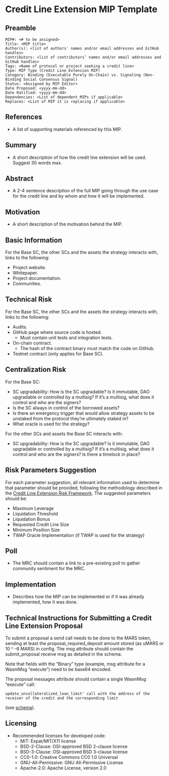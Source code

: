 # Credit Line Extension MIP Template

## Preamble

    MIP#: <# to be assigned>
    Title: <MIP title>
    Author(s): <list of authors' names and/or email addresses and GitHub handles>
    Contributors: <list of contributors’ names and/or email addresses and GitHub handles>
    Tags: <Name of protocol or project seeking a credit line>
    Type: MIP Type (Credit Line Extension MIP)
    Category: Binding (Executable Purely On-Chain) vs. Signaling (Non-Binding Social Consensus Signal)
    Status: <Assigned by MIP Editor>
    Date Proposed: <yyyy-mm-dd>
    Date Ratified: <yyyy-mm-dd>
    Dependencies: <List of dependent MIPs if applicable>
    Replaces: <List of MIP it is replacing if applicable>

## References

- A list of supporting materials referenced by this MIP.

## Summary

- A short description of how the credit line extension will be used. Suggest 30 words max.

## Abstract

- A 2-4 sentence description of the full MIP going through the use case for the credit line and by whom and how it will be implemented.

## Motivation

- A short description of the motivation behind the MIP.

## Basic Information

For the Base SC, the other SCs and the assets the strategy interacts with, links to the following:

- Project website.
- Whitepaper.
- Project documentation.
- Communities.

## Technical Risk

For the Base SC, the other SCs and the assets the strategy interacts with, links to the following:

- Audits.
- GitHub page where source code is hosted.
    - Must contain unit tests and integration tests.
- On-chain contract.
    - The hash of the contract binary must match the code on GitHub.
- Testnet contract (only applies for Base SC).

## Centralization Risk

For the Base SC:

- SC upgradability: How is the SC upgradable? Is it immutable, DAO upgradable or controlled by a multisig? If it’s a multisig, what does it control and who are the signers?
- Is the SC always in control of the borrowed assets?
- Is there an emergency trigger that would allow strategy assets to be unstaked from the protocol they’re ultimately staked in?
- What oracle is used for the strategy?

For the other SCs and assets the Base SC interacts with:

- SC upgradability: How is the SC upgradable? Is it immutable, DAO upgradable or controlled by a multisig? If it’s a multisig, what does it control and who are the signers? Is there a timelock in place?

## Risk Parameters Suggestion

For each parameter suggestion, all relevant information used to determine that parameter should be provided, following the methodology described in the [Credit Line Extension Risk Framework](https://github.com/mars-protocol/mips/Credit-Line-Extension-Risk-Framework.md). The suggested parameters should be:

- Maximum Leverage
- Liquidation Threshold
- Liquidation Bonus
- Requested Credit Line Size
- Minimum Position Size
- TWAP Oracle Implementation (if TWAP is used for the strategy)

## Poll

- The MRC should contain a link to a pre-existing poll to gather community sentiment for the MRC.

## Implementation

- Describes how the MIP can be implemented or if it was already implemented, how it was done.

## Technical Instructions for Submitting a Credit Line Extension Proposal

To submit a proposal a send call needs to be done to the MARS token, sending at least the proposal_required_deposit amount stored (as uMARS or 10 ^ -6 MARS) in config. The msg attribute should contain the submit_proposal receive msg as detailed in the schema.

Note that fields with the “Binary” type (example, msg attribute for a WasmMsg “execute”) need to be base64 encoded.

The proposal messages attribute should contain a single WasmMsg “execute” call:

    update_uncollateralized_loan_limit' call with the address of the receiver of the credit and the corresponding limit 
(see [schema](https://github.com/mars-protocol/mars-core/blob/4b877ae4bf352a42fd1d1506f054cce0cc824da3/contracts/mars-red-bank/schema/execute_msg.json#L147)). ​

## Licensing

- Recommended licenses for developed code:
    - MIT: Expat/MIT/X11 license
    - BSD-2-Clause: OSI-approved BSD 2-clause license
    - BSD-3-Clause: OSI-approved BSD 3-clause license
    - CC0-1.0: Creative Commons CC0 1.0 Universal
    - GNU-All-Permissive: GNU All-Permissive License
    - Apache-2.0: Apache License, version 2.0